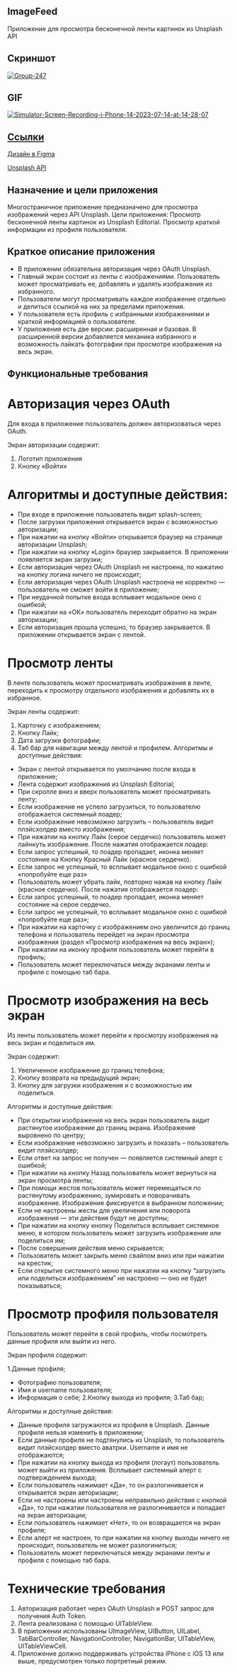 ## ImageFeed
Приложение для просмотра бесконечной ленты картинок из Unsplash API

## Скриншот
<a href="https://ibb.co/WnXjsGW"><img src="https://i.ibb.co/y0C7Vdn/Group-247.jpg" alt="Group-247" border="0"></a>

## GIF
<a href="https://ibb.co/7pTBfWv"><img src="https://i.ibb.co/s1Dcfwj/Simulator-Screen-Recording-i-Phone-14-2023-07-14-at-14-28-07.gif" alt="Simulator-Screen-Recording-i-Phone-14-2023-07-14-at-14-28-07" border="0"></a><br /><a target='_blank' href='https://ru.imgbb.com/'>


## Ссылки
[Дизайн в Figma](https://www.figma.com/file/HyDfKh5UVPOhPZIhBqIm3q/Image-Feed-(YP)?type=design&node-id=334-4892&mode=design&t=nr8allNHWRkObZei-0)

[Unsplash API](https://unsplash.com/documentation)

## Назначение и цели приложения
Многостраничное приложение предназначено для просмотра изображений через API Unsplash.
Цели приложения:
Просмотр бесконечной ленты картинок из Unsplash Editorial.
Просмотр краткой информации из профиля пользователя.


## Краткое описание приложения
- В приложении обязательна авторизация через OAuth Unsplash.
- Главный экран состоит из ленты с изображениями. Пользователь может просматривать ее, добавлять и удалять изображения из избранного.
- Пользователи могут просматривать каждое изображение отдельно и делиться ссылкой на них за пределами приложения.
- У пользователя есть профиль с избранными изображениями и краткой информацией о пользователе.
- У приложения есть две версии: расширенная и базовая. В расширенной версии добавляется механика избранного и возможность лайкать фотографии при просмотре изображения на весь экран.

## Функциональные требования

# Авторизация через OAuth

Для входа в приложение пользователь должен авторизоваться через OAuth.

Экран авторизации содержит:

1. Логотип приложения
2. Кнопку «Войти»
# Алгоритмы и доступные действия:

- При входе в приложение пользователь видит splash-screen;
- После загрузки приложения открывается экран с возможностью авторизации;
- При нажатии на кнопку «Войти» открывается браузер на странице авторизации Unsplash;
- При нажатии на кнопку «Login» браузер закрывается. В приложении появляется экран загрузки;
- Если авторизация через OAuth Unsplash не настроена, по нажатию на кнопку логина ничего не происходит;
- Если авторизация через OAuth Unsplash настроена не корректно — пользователь не сможет войти в приложение;
- При неудачной попытке входа всплывает модальное окно с ошибкой;
- При нажатии на «ОК» пользователь переходит обратно на экран авторизации;
- Если авторизация прошла успешно, то браузер закрывается. В приложении открывается экран с лентой.

# Просмотр ленты

В ленте пользователь может просматривать изображения в ленте, переходить к просмотру отдельного изображения и добавлять их в избранное.

Экран ленты содержит:

1. Карточку с изображением;
2. Кнопку Лайк;
3. Дата загрузки фотографии;
4. Таб бар для навигации между лентой и профилем.
Алгоритмы и доступные действия:

- Экран с лентой открывается по умолчанию после входа в приложение;
- Лента содержит изображения из Unsplash Editorial;
- При скролле вниз и вверх пользователь может просматривать ленту;
- Если изображение не успело загрузиться, то пользователю отображается системный лоадер;
- Если изображение невозможно загрузить – пользователь видит плэйсхолдер вместо изображения;
- При нажатии на кнопку Лайк (серое сердечко) пользователь может лайнкуть изображение. После нажатия отображается лоадер:
- Если запрос успешный, то лоадер пропадает, иконка меняет состояние на Кнопку Красный Лайк (красное сердечко).
- Если запрос не успешный, то всплывает модальное окно с ошибкой «попробуйте еще раз»
- Пользователь может убрать лайк, повторно нажав на кнопку Лайк (красное сердечко). После нажатия отображается лоадер:
- Если запрос успешный, то лоадер пропадает, иконка меняет состояние на серое сердечко.
- Если запрос не успешный, то всплывает модальное окно с ошибкой «попробуйте еще раз»;
- При нажатии на карточку с изображением оно увеличится до границ телефона и пользователь перейдет на экран просмотра изображения (раздел «Просмотр изображения на весь экран»);
- При нажатии на иконку профиля пользователь может перейти в профиль;
- Пользователь может переключаться между экранами ленты и профиля с помощью таб бара.

# Просмотр изображения на весь экран

Из ленты пользователь может перейти к просмотру изображения на весь экран и поделиться им.

Экран содержит:

1. Увеличенное изображение до границ телефона;
2. Кнопку возврата на предыдущий экран;
3. Кнопку для загрузки изображения и с возможностью им поделиться.

Алгоритмы и доступные действия:

- При открытии изображения на весь экран пользователь видит растянутое изображение до границ экрана. Изображение выровнено по центру;
- Если изображение невозможно загрузить и показать – пользователь видит плэйсхолдер;
- Если ответ на запрос не получен — появляется системный алерт с ошибкой;
- При нажатии на кнопку Назад пользователь может вернуться на экран просмотра ленты;
- При помощи жестов пользователь может перемещаться по растянутому изображению, зумировать и поворачивать изображение. Изображение фиксируется в выбранном положении;
- Если не настроены жесты для увеличения или поворота изображения — эти действия будут не доступны;
- При нажатии на кнопку кнопку Поделиться всплывает системное меню, в котором пользователь может загрузить изображение или поделиться им;
- После совершения действия меню скрывается;
- Пользователь может закрыть меню свайпом вниз или при нажатии на крестик;
- Если открытие системного меню при нажатии на кнопку “загрузить или поделиться изображением” не настроено — оно не будет показываться;

# Просмотр профиля пользователя

Пользователь может перейти в свой профиль, чтобы посмотреть данные профиля или выйти из него.

Экран профиля содержит:

1.Данные профиля;
  - Фотографию пользователя;
  - Имя и username пользователя;
  - Информация о себе;
2.Кнопку выхода из профиля;
3.Таб бар;

Алгоритмы и доступные действия:

- Данные профиля загружаются из профиля в Unsplash. Данные профиля нельзя изменить в приложении;
- Если данные профиля не подтянулись из Unsplash, то пользователь видит плэйсхолдер вместо аватрки. Username и имя не отображаются;
- При нажатии на кнопку выхода из профиля (логаут) пользователь может выйти из приложения. Всплывает системный алерт с подтверждением выхода;
- Если пользователь нажимает «Да», то он разлогинивается и открывается экран авторизации;
- Если не настроены или настроены неправильно действия с кнопкой «Да», то при нажатии пользователя не разлогинивается и попадает на экран авторизации;
- Если пользователь нажимает «Нет», то он возвращается на экран профиля;
- Если алерт не настроен, то при нажатии на кнопку выходы ничего не происходит, пользователь не может разлогиниться;
- Пользователь может переключаться между экранами ленты и профиля с помощью таб бара.

# Технические требования

1. Авторизация работает через OAuth Unsplash и POST запрос для получения Auth Token.
2. Лента реализована с помощью UITableView.
3. В приложении использованы UImageView, UIButton, UILabel, TabBarController, NavigationController, NavigationBar, UITableView, UITableViewCell.
4. Приложение должно поддерживать устройства iPhone с iOS 13 или выше, предусмотрен только портретный режим.
